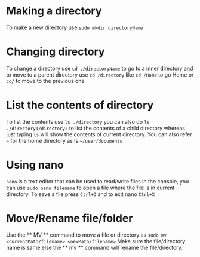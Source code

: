 # Making a directory
To make a new directory use `sudo mkdir directoryName`

# Changing directory
To change a directory use `cd ./directoryName` to go to a inner directory and to move to a parent directory use `cd /directory` like `cd /Home` to go Home or `cd/` to move to the previous one

# List the contents of directory
To list the contents use `ls ./directory` you can also do `ls ./directory1/directory2` to list the contents of a child directory
whereas just typing `ls` will show the contents of current directory. You can also refer `~` for the home directory 
as ls `~/user/documents` 

# Using nano
`nano` is a text editor that can be used to read/write files in the console, you can use `sudo nano filename` to open a file where
the file is in current directory. To save a file press `Ctrl+O` and to exit nano `Ctrl+X`

# Move/Rename file/folder
Use the ** MV ** command to move a file or directory as `sudo mv <currentPath/filename> <newPath/filename>` Make sure the file/directory name is same else the  ** mv ** command will rename the file/directory. 
